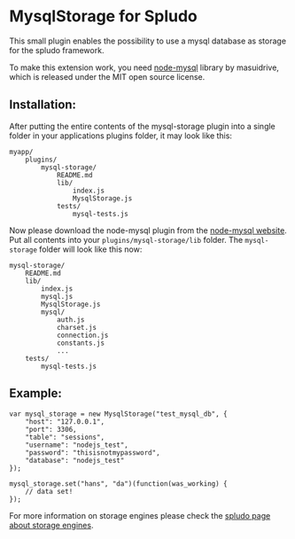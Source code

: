 MysqlStorage for Spludo
==========================

This small plugin enables the possibility to use a mysql database as storage
for the spludo framework.

To make this extension work, you need [node-mysql][node-mysql-website]
library by masuidrive, which is released under the MIT open source license.

  [node-mysql-website]: http://github.com/masuidrive/node-mysql


Installation:
--------------

After putting the entire contents of the mysql-storage plugin into a single
folder in your applications plugins folder, it may look like this:

    myapp/
        plugins/
            mysql-storage/
                README.md
                lib/
                    index.js
                    MysqlStorage.js
                tests/
                    mysql-tests.js

Now please download the node-mysql plugin from the 
[node-mysql website][node-mysql-website]. Put all contents into your
`plugins/mysql-storage/lib` folder. The `mysql-storage` folder will look like this
now:

    mysql-storage/
        README.md
        lib/
            index.js
            mysql.js
            MysqlStorage.js
            mysql/
                auth.js
                charset.js
                connection.js
                constants.js
                ...
        tests/
            mysql-tests.js


Example:
---------

    var mysql_storage = new MysqlStorage("test_mysql_db", {
        "host": "127.0.0.1",
        "port": 3306,
        "table": "sessions",
        "username": "nodejs_test",
        "password": "thisisnotmypassword",
        "database": "nodejs_test"
    });

    mysql_storage.set("hans", "da")(function(was_working) {
        // data set!
    });

For more information on storage engines please check the [spludo page about
storage engines][userguide-storage].

  [userguide-storage]: http://spludo.com/user-guide/storage/
    